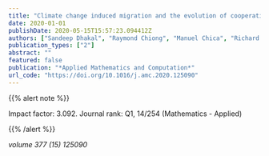 ```yaml
---
title: "Climate change induced migration and the evolution of cooperation"
date: 2020-01-01
publishDate: 2020-05-15T15:57:23.094412Z
authors: ["Sandeep Dhakal", "Raymond Chiong", "Manuel Chica", "Richard H. Middleton"]
publication_types: ["2"]
abstract: ""
featured: false
publication: "*Applied Mathematics and Computation*"
url_code: "https://doi.org/10.1016/j.amc.2020.125090"
---
```


{{% alert note %}}

Impact factor: 3.092. Journal rank: Q1, 14/254 (Mathematics - Applied)

{{% /alert %}}

_volume 377 (15) 125090_